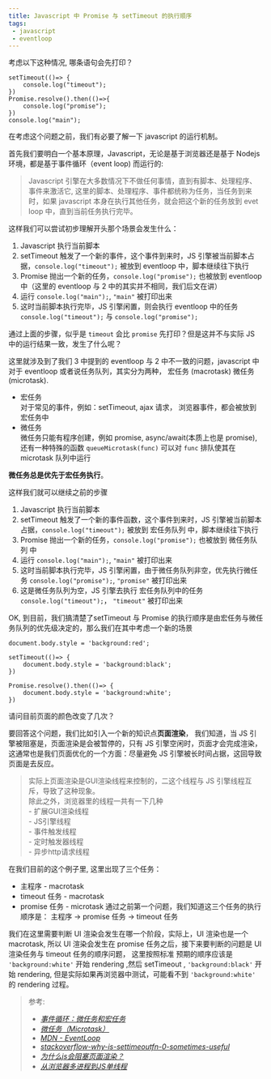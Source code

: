 ```yaml
---
title: Javascript 中 Promise 与 setTimeout 的执行顺序
tags: 
 - javascript
 - eventloop
---
```


考虑以下这种情况, 哪条语句会先打印？

```
setTimeout(()=> {
    console.log("timeout");
})
Promise.resolve().then(()=>{
    console.log("promise");
})
console.log("main");
```
在考虑这个问题之前，我们有必要了解一下 javascript 的运行机制。  

首先我们要明白一个基本原理，Javascript，无论是基于浏览器还是基于 Nodejs 环境，都是基于事件循环（event loop) 而运行的:  
> Javascript 引擎在大多数情况下不做任何事情，直到有脚本、处理程序、事件来激活它, 这里的脚本、处理程序、事件都统称为任务，当任务到来时，如果 javascript 本身在执行其他任务，就会把这个新的任务放到 evet loop 中，直到当前任务执行完毕。  

这样我们可以尝试初步理解开头那个场景会发生什么：
 1. Javascript 执行当前脚本
 2. setTimeout 触发了一个新的事件，这个事件到来时，JS 引擎被当前脚本占据，`console.log("timeout");` 被放到 eventloop 中，脚本继续往下执行
 3. Promise 抛出一个新的任务，`console.log("promise");` 也被放到 eventloop 中（这里的 eventloop 与 2 中的其实并不相同，我们后文在讲）
 4. 运行 `console.log("main");`, `"main"` 被打印出来
 5. 这时当前脚本执行完毕，JS 引擎闲置，则会执行 eventloop 中的任务 `console.log("timeout");` 与 `console.log("promise");`

通过上面的步骤，似乎是 `timeout` 会比 `promise` 先打印？但是这并不与实际 JS 中的运行结果一致，发生了什么呢？ 

这里就涉及到了我们 3 中提到的 eventloop 与 2 中不一致的问题，javascript 中对于 eventloop 或者说任务队列，其实分为两种，  宏任务 (macrotask) 微任务(microtask).
- 宏任务  
   对于常见的事件，例如：setTimeout, ajax 请求， 浏览器事件，都会被放到宏任务中
- 微任务  
   微任务只能有程序创建，例如 promise, async/await(本质上也是 promise), 还有一种特殊的函数 `queueMicrotask(func)` 可以对 `func` 排队使其在 microtask 队列中运行  

**微任务总是优先于宏任务执行**。  

这样我们就可以继续之前的步骤  

 1. Javascript 执行当前脚本
 2. setTimeout 触发了一个新的事件函数，这个事件到来时，JS 引擎被当前脚本占据，`console.log("timeout");` 被放到 宏任务队列 中，脚本继续往下执行
 3. Promise 抛出一个新的任务，`console.log("promise");` 也被放到 微任务队列 中
 4. 运行 `console.log("main");`, `"main"` 被打印出来
 5. 这时当前脚本执行完毕，JS 引擎闲置，由于微任务队列非空，优先执行微任务 `console.log("promise");`, `"promise"` 被打印出来
 6. 这是微任务队列为空，JS 引擎去执行 宏任务队列中的任务 `console.log("timeout");`， `"timeout"` 被打印出来


OK, 到目前，我们搞清楚了setTimeout  与 Promise 的执行顺序是由宏任务与微任务队列的优先级决定的，那么我们在其中考虑一个新的场景
```
document.body.style = 'background:red';

setTimeout(()=> {
    document.body.style = 'background:black';
})

Promise.resolve().then(()=> {
    document.body.style = 'background:white';
})
```
请问目前页面的颜色改变了几次？

要回答这个问题，我们比如引入一个新的知识点**页面渲染**， 我们知道，当 JS 引擎被阻塞是，页面渲染是会被暂停的，只有 JS 引擎空闲时，页面才会完成渲染，这通常也是我们页面优化的一个方面：尽量避免 JS 引擎被长时间占据，这回导致页面是去反应。
> 实际上页面渲染是GUI渲染线程来控制的，二这个线程与 JS 引擎线程互斥，导致了这种现象。  
> 除此之外，浏览器里的线程一共有一下几种  
    - 扩展GUI渲染线程  
    - JS引擎线程   
    - 事件触发线程  
    - 定时触发器线程    
    - 异步http请求线程  

在我们目前的这个例子里, 这里出现了三个任务：
 - 主程序 - macrotask
 - timeout 任务 - macrotask
 - promise 任务 - microtask
通过之前第一个问题，我们知道这三个任务的执行顺序是： 主程序 -> promise 任务 -> timeout 任务  

我们在这里需要判断 UI 渲染会发生在哪一个阶段，实际上，UI 渲染也是一个 macrotask, 所以 UI 渲染会发生在 promise 任务之后，接下来要判断的问题是 UI 渲染任务与 timeout 任务的顺序问题， 这里按照标准 预期的顺序应该是 `'background:white'` 开始 rendering ,然后 setTimeout , `'background:black'` 开始 rendering, 但是实际如果再浏览器中测试，可能看不到 `'background:white'` 的 rendering 过程。

> 参考:  
> - *[事件循环：微任务和宏任务](https://zh.javascript.info/event-loop)*  
> - *[微任务（Microtask）](https://zh.javascript.info/microtask-queue)*  
> - *[MDN - EventLoop](https://developer.mozilla.org/zh-CN/docs/Web/JavaScript/EventLoop)*
> - *[stackoverflow-why-is-settimeoutfn-0-sometimes-useful](https://stackoverflow.com/questions/779379/why-is-settimeoutfn-0-sometimes-useful)*
> - *[为什么js会阻塞页面渲染？](https://lqqjohnny.github.io/2018/07/24/%E4%B8%BA%E4%BB%80%E4%B9%88js%E4%BC%9A%E9%98%BB%E5%A1%9E%E9%A1%B5%E9%9D%A2%E6%B8%B2%E6%9F%93%EF%BC%9F/)*
> - *[从浏览器多进程到JS单线程](https://www.jianshu.com/p/117d26a33610)*